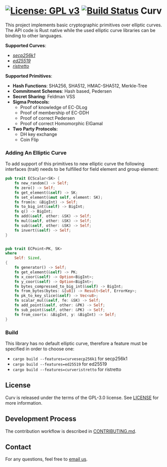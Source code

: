 [![License: GPL v3](https://img.shields.io/badge/License-GPL%20v3-blue.svg)](https://www.gnu.org/licenses/gpl-3.0)
[![Build Status](https://travis-ci.com/KZen-networks/curv.svg?branch=master)](https://travis-ci.com/KZen-networks/curv)
Curv
=====================================

This project implements basic cryptographic primitives over elliptic curves. The API code is Rust native while the used elliptic curve libraries can be binding to other languages. 

__Supported Curves__: 

* [_secp256k1_](https://github.com/rust-bitcoin/rust-secp256k1)
* [_ed25519_ ](https://github.com/typed-io/cryptoxide/blob/master/src/curve25519.rs)
* [_ristretto_](https://github.com/dalek-cryptography/curve25519-dalek)

__Supported Primitives__: 

* **Hash Functions**: SHA256, SHA512, HMAC-SHA512, Merkle-Tree
* **Commitment Schemes**: Hash based, Pedersen
* **Secret Sharing**: Feldman VSS
* **Sigma Protocols:** 
  * Proof of knowledge of EC-DLog
  * Proof of membership of EC-DDH
  * Proof of correct Pedersen
  * Proof of correct Homomorphic ElGamal
* **Two Party Protocols:**
  * DH key exchange
  * Coin Flip
 
### Adding An Elliptic Curve
To add support of this primitives to new elliptic curve the following interfaces (trait) needs to be fulfilled for field element and group element: 
```Rust
pub trait ECScalar<SK> {
    fn new_random() -> Self;
    fn zero() -> Self;
    fn get_element(&self) -> SK;
    fn set_element(&mut self, element: SK);
    fn from(n: &BigInt) -> Self;
    fn to_big_int(&self) -> BigInt;
    fn q() -> BigInt;
    fn add(&self, other: &SK) -> Self;
    fn mul(&self, other: &SK) -> Self;
    fn sub(&self, other: &SK) -> Self;
    fn invert(&self) -> Self;
}


pub trait ECPoint<PK, SK>
where
    Self: Sized,
{
    fn generator() -> Self;
    fn get_element(&self) -> PK;
    fn x_coor(&self) -> Option<BigInt>;
    fn y_coor(&self) -> Option<BigInt>;
    fn bytes_compressed_to_big_int(&self) -> BigInt;
    fn from_bytes(bytes: &[u8]) -> Result<Self, ErrorKey>;
    fn pk_to_key_slice(&self) -> Vec<u8>;
    fn scalar_mul(&self, fe: &SK) -> Self;
    fn add_point(&self, other: &PK) -> Self;
    fn sub_point(&self, other: &PK) -> Self;
    fn from_coor(x: &BigInt, y: &BigInt) -> Self;
}
```

###  Build

This library has no default elliptic curve, therefore a feature must be specified in order to choose one:
- `cargo build --features=curvesecp256k1` for secp256k1
- `cargo build --features=ed25519` for ed25519
- `cargo build --features=curveristretto` for ristretto

License
-------
Curv is released under the terms of the GPL-3.0 license. See [LICENSE](LICENSE) for more information.


Development Process
-------------------
The contribution workflow is described in [CONTRIBUTING.md](CONTRIBUTING.md).

Contact
-------------------
For any questions, feel free to [email us](mailto:github@kzencorp.com).
